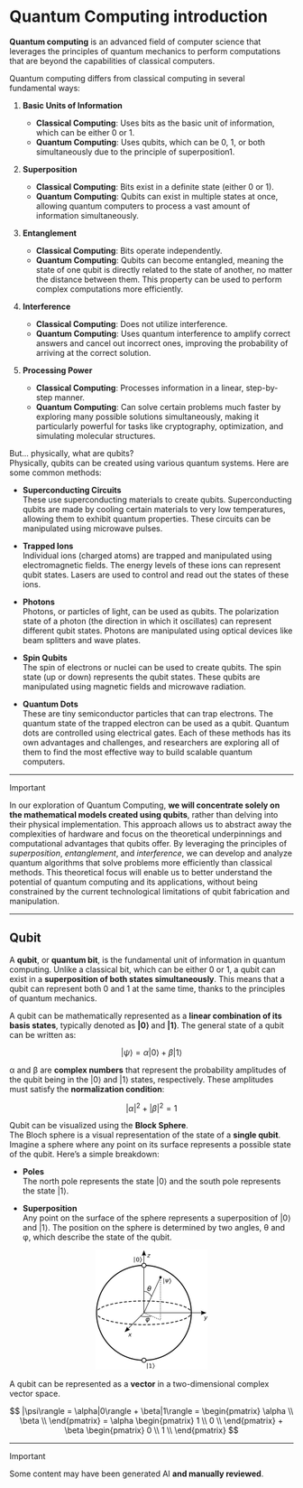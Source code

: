 # Quantum Computing introduction

**Quantum computing** is an advanced field of computer science that leverages the principles of quantum mechanics to perform computations that are beyond the capabilities of classical computers.

Quantum computing differs from classical computing in several fundamental ways:

1. **Basic Units of Information**
    - **Classical Computing**: Uses bits as the basic unit of information, which can be either 0 or 1.
    - **Quantum Computing**: Uses qubits, which can be 0, 1, or both simultaneously due to the principle of superposition1.
    
2. **Superposition**
    - **Classical Computing**: Bits exist in a definite state (either 0 or 1).
    - **Quantum Computing**: Qubits can exist in multiple states at once, allowing quantum computers to process a vast amount of information simultaneously.
    
3. **Entanglement**
    - **Classical Computing**: Bits operate independently.
    - **Quantum Computing**: Qubits can become entangled, meaning the state of one qubit is directly related to the state of another, no matter the distance between them. This property can be used to perform complex computations more efficiently.

4. **Interference**
     - **Classical Computing**: Does not utilize interference.
     - **Quantum Computing**: Uses quantum interference to amplify correct answers and cancel out incorrect ones, improving the probability of arriving at the correct solution.

5. **Processing Power**
     - **Classical Computing**: Processes information in a linear, step-by-step manner.
     - **Quantum Computing**: Can solve certain problems much faster by exploring many possible solutions simultaneously, making it particularly powerful for tasks like cryptography, optimization, and simulating molecular structures.


But... physically, what are qubits? <br>
Physically, qubits can be created using various quantum systems. Here are some common methods:

- **Superconducting Circuits** <br>
These use superconducting materials to create qubits. Superconducting qubits are made by cooling certain materials to very low temperatures, allowing them to exhibit quantum properties. These circuits can be manipulated using microwave pulses.

- **Trapped Ions** <br>
Individual ions (charged atoms) are trapped and manipulated using electromagnetic fields. The energy levels of these ions can represent qubit states. Lasers are used to control and read out the states of these ions.

- **Photons** <br>
Photons, or particles of light, can be used as qubits. The polarization state of a photon (the direction in which it oscillates) can represent different qubit states. Photons are manipulated using optical devices like beam splitters and wave plates.

- **Spin Qubits** <br>
The spin of electrons or nuclei can be used to create qubits. The spin state (up or down) represents the qubit states. These qubits are manipulated using magnetic fields and microwave radiation.

- **Quantum Dots** <br>
These are tiny semiconductor particles that can trap electrons. The quantum state of the trapped electron can be used as a qubit. Quantum dots are controlled using electrical gates.
Each of these methods has its own advantages and challenges, and researchers are exploring all of them to find the most effective way to build scalable quantum computers.


---
> [!IMPORTANT]
> In our exploration of Quantum Computing, **we will concentrate solely on the mathematical models created using qubits**, rather than delving into their physical implementation. This approach allows us to abstract away the complexities of hardware and focus on the theoretical underpinnings and computational advantages that qubits offer. By leveraging the principles of _superposition_, _entanglement_, and _interference_, we can develop and analyze quantum algorithms that solve problems more efficiently than classical methods. This theoretical focus will enable us to better understand the potential of quantum computing and its applications, without being constrained by the current technological limitations of qubit fabrication and manipulation.

---

## Qubit
A **qubit**, or **quantum bit**, is the fundamental unit of information in quantum computing. Unlike a classical bit, which can be either 0 or 1, a qubit can exist in a **superposition of both states simultaneously**. This means that a qubit can represent both 0 and 1 at the same time, thanks to the principles of quantum mechanics.

A qubit can be mathematically represented as a **linear combination of its basis states**, typically denoted as **<mi>|0</mi><mo stretchy="false">⟩</mo>** and **<mi>|1</mi><mo stretchy="false">⟩</mo>**. The general state of a qubit can be written as:

$$
|\psi\rangle = \alpha|0\rangle + \beta|1\rangle
$$


<mi>α</mi> and <mi>β</mi> are **complex numbers** that represent the probability amplitudes of the qubit being in the <mi>|0</mi><mo stretchy="false">⟩</mo> and <mi>|1</mi><mo stretchy="false">⟩</mo> states, respectively. These amplitudes must satisfy the **normalization condition**:

$$
|\alpha|^2 + |\beta|^2 = 1
$$

Qubit can be visualized using the **Block Sphere**. <br>
The Bloch sphere is a visual representation of the state of a **single qubit**. Imagine a sphere where any point on its surface represents a possible state of the qubit. Here’s a simple breakdown:

- **Poles** <br>
The north pole represents the state <mi>|0</mi><mo stretchy="false">⟩</mo> and the south pole represents the state <mi>|1</mi><mo stretchy="false">⟩</mo>.

- **Superposition** <br>
Any point on the surface of the sphere represents a superposition of <mi>|0</mi><mo stretchy="false">⟩</mo> and <mi>|1</mi><mo stretchy="false">⟩</mo>. The position on the sphere is determined by two angles, <mi>θ</mi> and <mi>φ</mi>, which describe the state of the qubit.

<div align="center">
    <img src="https://github.com/mariocuomo/QuantumComputing101/blob/main/img/Bloch_sphere.png" width="200">
</div>


A qubit can be represented as a **vector** in a two-dimensional complex vector space.

$$
|\psi\rangle = \alpha|0\rangle + \beta|1\rangle = \begin{pmatrix}
\alpha \\
\beta \\
\end{pmatrix} = \alpha \begin{pmatrix}
1 \\
0 \\
\end{pmatrix} + \beta \begin{pmatrix}
0 \\
1 \\
\end{pmatrix}
$$

---
> [!IMPORTANT]
> Some content may have been generated AI **and manually reviewed**.

